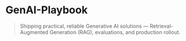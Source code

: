 # GenAI-Playbook
> Shipping practical, reliable Generative AI solutions — Retrieval-Augmented Generation (RAG), evaluations, and production rollout.
